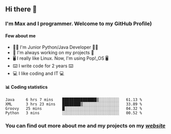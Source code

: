 ## Hi there 👋
### I'm Max and I programmer. Welcome to my GitHub Profile)

#### **Few about me**
- 👨‍💻 I'm Junior Python/Java Developer 👨‍💻
- 📁 I'm always working on my projects 📁
- 🖥️ I really like Linux. Now, I'm using Pop!_OS 🖥️
- ⌨️ I write code for 2 years ⌨️
- 💻 I like coding and IT 💻

#### 📊 **Coding statistics**
<!--START_SECTION:waka-->
```text
Java     6 hrs 7 mins    ███████████████▒░░░░░░░░░   61.13 % 
XML      3 hrs 23 mins   ████████▒░░░░░░░░░░░░░░░░   33.89 % 
Groovy   25 mins         █░░░░░░░░░░░░░░░░░░░░░░░░   04.32 % 
Python   3 mins          ░░░░░░░░░░░░░░░░░░░░░░░░░   00.52 % 
```
<!--END_SECTION:waka-->

### **You can find out more about me and my projects on my *[website](https://merive.herokuapp.com/)***
